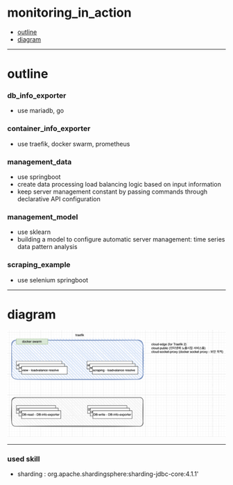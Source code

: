 # monitoring_in_action
- [outline](#outline)
- [diagram](#diagram)

---
# outline

### db_info_exporter
- use mariadb, go

### container_info_exporter
- use traefik, docker swarm, prometheus

### management_data
- use springboot
- create data processing load balancing logic based on input information
- keep server management constant by passing commands through declarative API configuration

### management_model
- use sklearn
- building a model to configure automatic server management: time series data pattern analysis

### scraping_example
- use selenium springboot

---
# diagram
![이미지제목](/diagram_20230130.png)

---

### used skill
- sharding : org.apache.shardingsphere:sharding-jdbc-core:4.1.1'
